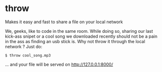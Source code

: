 throw
=====

Makes it easy and fast to share a file on your local network

We, geeks, like to code in the same room. While doing so, sharing our last kick-ass snipet or a cool song we downloaded recently should not be a pain in the ass as finding an usb stick is. Why not throw it through the local network ? Just do:

```
$ throw cool_song.mp3
```

... and your file will be served on http://127.0.0.1:8000/